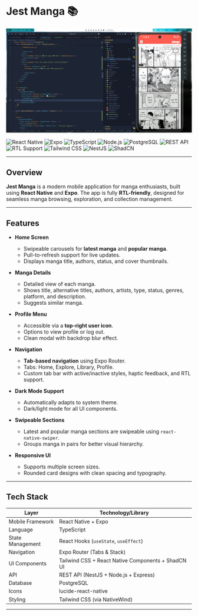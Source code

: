 # Jest Manga 📚
<img src="./screenshot_000.png" alt="image-cover"/>

![React Native](https://img.shields.io/badge/React_Native-20232A?style=for-the-badge&logo=react&logoColor=61DAFB)
![Expo](https://img.shields.io/badge/Expo-1B1F23?style=for-the-badge&logo=expo&logoColor=white)
![TypeScript](https://img.shields.io/badge/TypeScript-007ACC?style=for-the-badge&logo=typescript&logoColor=white)
![Node.js](https://img.shields.io/badge/Node.js-339933?style=for-the-badge&logo=node.js&logoColor=white)
![PostgreSQL](https://img.shields.io/badge/PostgreSQL-316192?style=for-the-badge&logo=postgresql&logoColor=white)
![REST API](https://img.shields.io/badge/API-REST-blue?style=for-the-badge)
![RTL Support](https://img.shields.io/badge/RTL%20Support-Enabled-green?style=for-the-badge)
![Tailwind CSS](https://img.shields.io/badge/Tailwind_CSS-38B2AC?style=for-the-badge&logo=tailwind-css&logoColor=white)
![NestJS](https://img.shields.io/badge/NestJS-E0234E?style=for-the-badge&logo=nestjs&logoColor=white)
![ShadCN](https://img.shields.io/badge/ShadCN-UI-purple?style=for-the-badge)

---

## Overview

**Jest Manga** is a modern mobile application for manga enthusiasts, built using **React Native** and **Expo**. The app is fully **RTL-friendly**, designed for seamless manga browsing, exploration, and collection management.

---

## Features

- **Home Screen**
  - Swipeable carousels for **latest manga** and **popular manga**.
  - Pull-to-refresh support for live updates.
  - Displays manga title, authors, status, and cover thumbnails.

- **Manga Details**
  - Detailed view of each manga.
  - Shows title, alternative titles, authors, artists, type, status, genres, platform, and description.
  - Suggests similar manga.

- **Profile Menu**
  - Accessible via a **top-right user icon**.
  - Options to view profile or log out.
  - Clean modal with backdrop blur effect.

- **Navigation**
  - **Tab-based navigation** using Expo Router.
  - Tabs: Home, Explore, Library, Profile.
  - Custom tab bar with active/inactive styles, haptic feedback, and RTL support.

- **Dark Mode Support**
  - Automatically adapts to system theme.
  - Dark/light mode for all UI components.

- **Swipeable Sections**
  - Latest and popular manga sections are swipeable using `react-native-swiper`.
  - Groups manga in pairs for better visual hierarchy.

- **Responsive UI**
  - Supports multiple screen sizes.
  - Rounded card designs with clean spacing and typography.

---

## Tech Stack

| Layer            | Technology/Library                    |
| ---------------- | ------------------------------------- |
| Mobile Framework | React Native + Expo                   |
| Language         | TypeScript                            |
| State Management | React Hooks (`useState`, `useEffect`) |
| Navigation       | Expo Router (Tabs & Stack)            |
| UI Components    | Tailwind CSS + React Native Components + ShadCN UI |
| API              | REST API (NestJS + Node.js + Express) |
| Database         | PostgreSQL                            |
| Icons            | lucide-react-native                   |
| Styling          | Tailwind CSS (via NativeWind)         |

---
